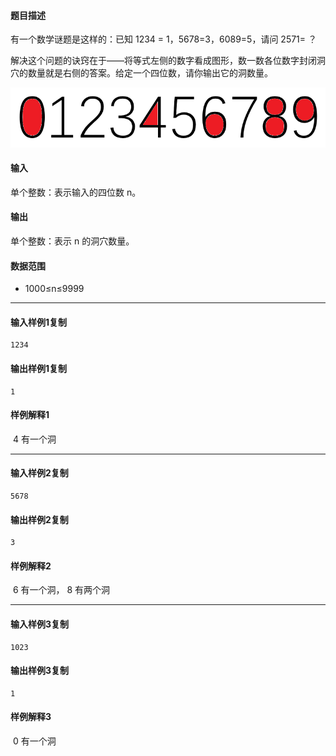 #### 题目描述

有一个数学谜题是这样的：已知 1234 = 1，5678=3，6089=5，请问 2571= ？

解决这个问题的诀窍在于——将等式左侧的数字看成图形，数一数各位数字封闭洞穴的数量就是右侧的答案。给定一个四位数，请你输出它的洞数量。

![](20220120173902_65762.png)  

#### 输入

单个整数：表示输入的四位数 n。

#### 输出

单个整数：表示 n 的洞穴数量。

#### 数据范围

-   1000≤n≤9999

___

#### 输入样例1复制

```
1234
```

#### 输出样例1复制

```
1
```

#### 样例解释1

 4 有一个洞

___

#### 输入样例2复制

```
5678
```

#### 输出样例2复制

```
3
```

#### 样例解释2

 6 有一个洞， 8 有两个洞

___

#### 输入样例3复制

```
1023
```

#### 输出样例3复制

```
1
```

#### 样例解释3

 0 有一个洞